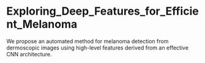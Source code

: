 # Exploring_Deep_Features_for_Efficient_Melanoma
We propose an automated method for melanoma detection from dermoscopic images using high-level features derived from an effective CNN architecture.
